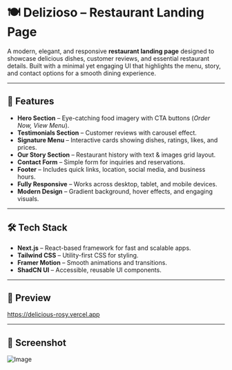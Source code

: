 # 🍽️ Delizioso – Restaurant Landing Page  

A modern, elegant, and responsive **restaurant landing page** designed to showcase delicious dishes, customer reviews, and essential restaurant details. Built with a minimal yet engaging UI that highlights the menu, story, and contact options for a smooth dining experience.  

---

## 🚀 Features  

- **Hero Section** – Eye-catching food imagery with CTA buttons (*Order Now, View Menu*).  
- **Testimonials Section** – Customer reviews with carousel effect.  
- **Signature Menu** – Interactive cards showing dishes, ratings, likes, and prices.  
- **Our Story Section** – Restaurant history with text & images grid layout.  
- **Contact Form** – Simple form for inquiries and reservations.  
- **Footer** – Includes quick links, location, social media, and business hours.  
- **Fully Responsive** – Works across desktop, tablet, and mobile devices.  
- **Modern Design** – Gradient background, hover effects, and engaging visuals.  

---

## 🛠️ Tech Stack  

- **Next.js** – React-based framework for fast and scalable apps.  
- **Tailwind CSS** – Utility-first CSS for styling.  
- **Framer Motion** – Smooth animations and transitions.  
- **ShadCN UI** – Accessible, reusable UI components.  

---

## 📸 Preview
https://delicious-rosy.vercel.app

---

## 📂 Screenshot 
![Image](https://github.com/user-attachments/assets/7ffec6fd-8039-4119-a7d4-25a0c7fe2347)

